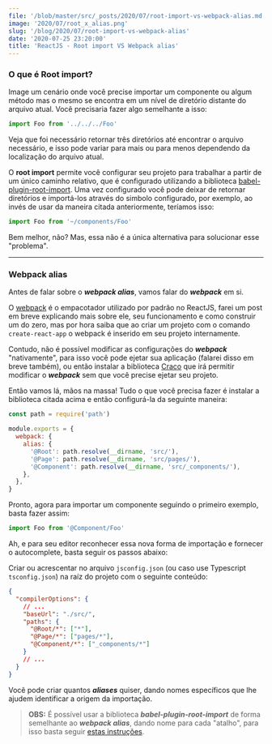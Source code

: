 ```yaml
---
file: '/blob/master/src/_posts/2020/07/root-import-vs-webpack-alias.md'
image: '2020/07/root_x_alias.png'
slug: '/blog/2020/07/root-import-vs-webpack-alias'
date: '2020-07-25 23:20:00'
title: 'ReactJS - Root import VS Webpack alias'
---
```


### O que é Root import?

Image um cenário onde você precise importar um componente ou algum método mas o mesmo se encontra em um nível de diretório distante do arquivo atual. Você precisaria fazer algo semelhante a isso:

```javascript:title=src/pages/Home.js
import Foo from '../../../Foo'
```

Veja que foi necessário retornar três diretórios até encontrar o arquivo necessário, e isso pode variar para mais ou para menos dependendo da localização do arquivo atual.

O **root import** permite você configurar seu projeto para trabalhar a partir de um único caminho relativo, que é configurado utilizando a biblioteca [babel-plugin-root-import](https://www.npmjs.com/package/babel-plugin-root-import). Uma vez configurado você pode deixar de retornar diretórios e importá-los através do simbolo configurado, por exemplo, ao invés de usar da maneira citada anteriormente, teríamos isso:

```javascript:title=src/pages/Home.js
import Foo from '~/components/Foo'
```

Bem melhor, não? Mas, essa não é a única alternativa para solucionar esse "problema".

---

### Webpack alias

Antes de falar sobre o **_webpack alias_**, vamos falar do **_webpack_** em si.

O [webpack](https://webpack.js.org/) é o empacotador utilizado por padrão no ReactJS, farei um post em breve explicando mais sobre ele, seu funcionamento e como construir um do zero, mas por hora saiba que ao criar um projeto com o comando `create-react-app` o webpack é inserido em seu projeto internamente.

Contudo, não é possível modificar as configurações do **_webpack_** "nativamente", para isso você pode ejetar sua aplicação (falarei disso em breve também), ou então instalar a biblioteca [Craco](https://www.npmjs.com/package/@craco/craco) que irá permitir modificar o **_webpack_** sem que você precise ejetar seu projeto.

Então vamos lá, mãos na massa! Tudo o que você precisa fazer é instalar a biblioteca citada acima e então configurá-la da seguinte maneira:

```javascript:title=craco.config.js
const path = require('path')

module.exports = {
  webpack: {
    alias: {
      '@Root': path.resolve(__dirname, 'src/'),
      '@Page': path.resolve(__dirname, 'src/pages/'),
      '@Component': path.resolve(__dirname, 'src/_components/'),
    },
  },
}
```

Pronto, agora para importar um componente seguindo o primeiro exemplo, basta fazer assim:

```javascript:title=src/pages/Home.js
import Foo from '@Component/Foo'
```

Ah, e para seu editor reconhecer essa nova forma de importação e fornecer o autocomplete, basta seguir os passos abaixo:

Criar ou acrescentar no arquivo `jsconfig.json` (ou caso use Typescript `tsconfig.json`) na raíz do projeto com o seguinte conteúdo:

```json:title=jsconfig.json
{
  "compilerOptions": {
    // ...
    "baseUrl": "./src/",
    "paths": {
      "@Root/*": ["*"],
      "@Page/*": ["pages/*"],
      "@Component/*": ["_components/*"]
    }
    // ...
  }
}
```

Você pode criar quantos **_aliases_** quiser, dando nomes específicos que lhe ajudem identificar a origem da importação.

> **OBS:** É possível usar a biblioteca **_babel-plugin-root-import_** de forma semelhante ao **_webpack alias_**, dando nome para cada "atalho", para isso basta seguir [estas instruções](https://www.npmjs.com/package/babel-plugin-root-import#config).
